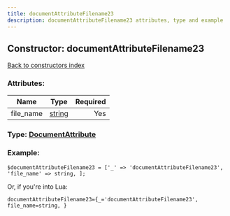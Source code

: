 ```yaml
---
title: documentAttributeFilename23
description: documentAttributeFilename23 attributes, type and example
---
```

## Constructor: documentAttributeFilename23  
[Back to constructors index](index.md)



### Attributes:

| Name     |    Type       | Required |
|----------|:-------------:|---------:|
|file\_name|[string](../types/string.md) | Yes|



### Type: [DocumentAttribute](../types/DocumentAttribute.md)


### Example:

```
$documentAttributeFilename23 = ['_' => 'documentAttributeFilename23', 'file_name' => string, ];
```  

Or, if you're into Lua:  


```
documentAttributeFilename23={_='documentAttributeFilename23', file_name=string, }

```


